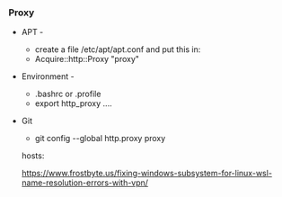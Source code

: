 ### Proxy

* APT - 
  * create a file /etc/apt/apt.conf and put this in:
  * Acquire::http::Proxy "proxy"

* Environment - 
  * .bashrc or .profile
  * export http_proxy ....

* Git 
  * git config --global http.proxy proxy


  hosts:  

  https://www.frostbyte.us/fixing-windows-subsystem-for-linux-wsl-name-resolution-errors-with-vpn/